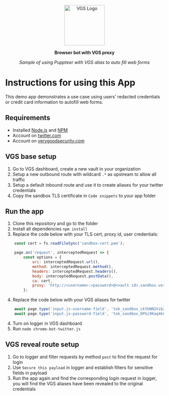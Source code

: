 <p align="center"><a href="https://www.verygoodsecurity.com/"><img src="https://avatars0.githubusercontent.com/u/17788525" width="128" alt="VGS Logo"></a></p>
<p align="center"><b>Browser bot with VGS proxy</b></p>
<p align="center"><i>Sample of using Puppteer with VGS alias to auto fill web forms</i></p>

# Instructions for using this App
This demo app demonstrates a use case using users' redacted credentials or credit card information to autofill web forms.

## Requirements
- Installed [Node.js](https://nodejs.org/en/) and [NPM](https://www.npmjs.com/)
- Account on [twitter.com](https://twitter.com/)
- Account on [verygoodsecurity.com](https://www.verygoodsecurity.com/)

## VGS base setup
1. Go to VGS dashboard, create a new vault in your organization
2. Setup a new outbound route with wildcard `.*` as upstream to allow all traffic
3. Setup a default inbound route and use it to create aliases for your twitter credentials 
4. Copy the sandbox TLS certificate in `Code snippets` to your app folder

## Run the app
1. Clone this repository and go to the folder
2. Install all dependencies `npm install`
3. Replace the code below with your TLS cert, proxy id, user credentials:
```js
    const cert = fs.readFileSync('sandbox-cert.pem');

    page.on('request', interceptedRequest => {
        const options = {
            uri: interceptedRequest.url(),
            method: interceptedRequest.method(),
            headers: interceptedRequest.headers(),
            body: interceptedRequest.postData(),
            ca: cert,
            proxy: 'http://<username>:<password>@<vault id>.sandbox.verygoodproxy.com:8080'
        };
```
4. Replace the code below with your VGS aliases for twitter
```js
    await page.type('input.js-username-field', 'tok_sandbox_ckYbNN2VibZfDtmRkfMvP3');
    await page.type('input.js-password-field', 'tok_sandbox_8PGi9Kaq4kCYe5Hy9chvU2');
```
4. Turn on logger in VGS dashboard
5. Run `node chrome-bot-twitter.js`

## VGS reveal route setup 
1. Go to logger and filter requests by method `post` to find the request for login
2. Use `Secure this payload` in logger and establish filters for sensitive fields in payload
3. Run the app again and find the corresponding login request in logger, you will find the VGS aliases have been revealed to the original credentials
 


